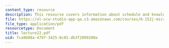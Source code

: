 ```yaml
---
content_type: resource
description: This resourse covers information about schedule and knowles microphone.
file: https://ol-ocw-studio-app-qa.s3.amazonaws.com/courses/6-152j-micro-nano-processing-technology-fall-2005/fca9b08a479734258c01db3f2099200a_lecture22.pdf
file_type: application/pdf
resourcetype: Document
title: lecture22.pdf
uid: fca9b08a-4797-3425-8c01-db3f2099200a
---
```

